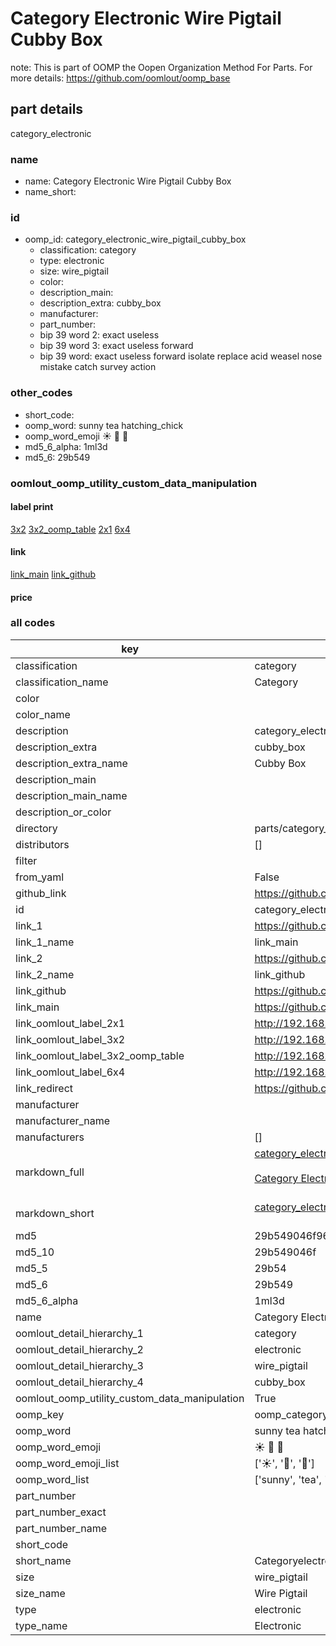 # Category Electronic Wire Pigtail Cubby Box  

note: This is part of OOMP the Oopen Organization Method For Parts. For more details: https://github.com/oomlout/oomp_base

##  part details
  



category_electronic



### name
* name: Category Electronic Wire Pigtail Cubby Box
* name_short: 
### id
* oomp_id: category_electronic_wire_pigtail_cubby_box
  * classification: category
  * type: electronic
  * size: wire_pigtail
  * color: 
  * description_main: 
  * description_extra: cubby_box
  * manufacturer: 
  * part_number: 
  * bip 39 word 2: exact useless
  * bip 39 word 3: exact useless forward
  * bip 39 word: exact useless forward isolate replace acid weasel nose mistake catch survey action

### other_codes
* short_code: 
* oomp_word: sunny tea hatching_chick
* oomp_word_emoji :sunny: :tea: :hatching_chick:
* md5_6_alpha: 1ml3d
* md5_6: 29b549






### oomlout_oomp_utility_custom_data_manipulation
#### label print
[3x2](http://192.168.1.245:1112/?label=oomp%201ml3d)
[3x2_oomp_table](http://192.168.1.108:1112/?label=oomp%201ml3d)
[2x1](http://192.168.1.242:1112/?label=oomp%201ml3d)
[6x4](http://192.168.1.55:1112/?label=oomp%201ml3d)    

#### link

[link_main](https://github.com/oomlout/oomlout_oomp_version_1_messy/tree/main/parts/category_electronic_wire_pigtail_cubby_box) [link_github](https://github.com/oomlout/oomlout_oomp_version_1_messy/tree/main/parts/category_electronic_wire_pigtail_cubby_box)                             

#### price







### all codes 
| key | value |  
| --- | --- |  
| classification | category |  
| classification_name | Category |  
| color |  |  
| color_name |  |  
| description | category_electronic |  
| description_extra | cubby_box |  
| description_extra_name | Cubby Box |  
| description_main |  |  
| description_main_name |  |  
| description_or_color |   |  
| directory | parts/category_electronic_wire_pigtail_cubby_box |  
| distributors | [] |  
| filter |  |  
| from_yaml | False |  
| github_link | https://github.com/oomlout/oomlout_oomp_part_src/tree/main/parts/category_electronic_wire_pigtail_cubby_box |  
| id | category_electronic_wire_pigtail_cubby_box |  
| link_1 | https://github.com/oomlout/oomlout_oomp_version_1_messy/tree/main/parts/category_electronic_wire_pigtail_cubby_box |  
| link_1_name | link_main |  
| link_2 | https://github.com/oomlout/oomlout_oomp_version_1_messy/tree/main/parts/category_electronic_wire_pigtail_cubby_box |  
| link_2_name | link_github |  
| link_github | https://github.com/oomlout/oomlout_oomp_version_1_messy/tree/main/parts/category_electronic_wire_pigtail_cubby_box |  
| link_main | https://github.com/oomlout/oomlout_oomp_version_1_messy/tree/main/parts/category_electronic_wire_pigtail_cubby_box |  
| link_oomlout_label_2x1 | http://192.168.1.242:1112/?label=oomp%201ml3d |  
| link_oomlout_label_3x2 | http://192.168.1.245:1112/?label=oomp%201ml3d |  
| link_oomlout_label_3x2_oomp_table | http://192.168.1.108:1112/?label=oomp%201ml3d |  
| link_oomlout_label_6x4 | http://192.168.1.55:1112/?label=oomp%201ml3d |  
| link_redirect | https://github.com/oomlout/oomlout_oomp_version_1_messy/tree/main/parts/category_electronic_wire_pigtail_cubby_box |  
| manufacturer |  |  
| manufacturer_name |  |  
| manufacturers | [] |  
| markdown_full | [category_electronic_wire_pigtail_cubby_box](none)<br>[](none)<br>[Category Electronic Wire Pigtail Cubby Box](none)<br><br> |  
| markdown_short | [category_electronic_wire_pigtail_cubby_box](none)<br><br> |  
| md5 | 29b549046f967f1007db6768b7bc0272 |  
| md5_10 | 29b549046f |  
| md5_5 | 29b54 |  
| md5_6 | 29b549 |  
| md5_6_alpha | 1ml3d |  
| name | Category Electronic Wire Pigtail Cubby Box |  
| oomlout_detail_hierarchy_1 | category |  
| oomlout_detail_hierarchy_2 | electronic |  
| oomlout_detail_hierarchy_3 | wire_pigtail |  
| oomlout_detail_hierarchy_4 | cubby_box |  
| oomlout_oomp_utility_custom_data_manipulation | True |  
| oomp_key | oomp_category_electronic_wire_pigtail_cubby_box |  
| oomp_word | sunny tea hatching_chick |  
| oomp_word_emoji | :sunny: :tea: :hatching_chick: |  
| oomp_word_emoji_list | [':sunny:', ':tea:', ':hatching_chick:'] |  
| oomp_word_list | ['sunny', 'tea', 'hatching_chick'] |  
| part_number |  |  
| part_number_exact |  |  
| part_number_name |  |  
| short_code |  |  
| short_name | Categoryelectronic |  
| size | wire_pigtail |  
| size_name | Wire Pigtail |  
| type | electronic |  
| type_name | Electronic |  
